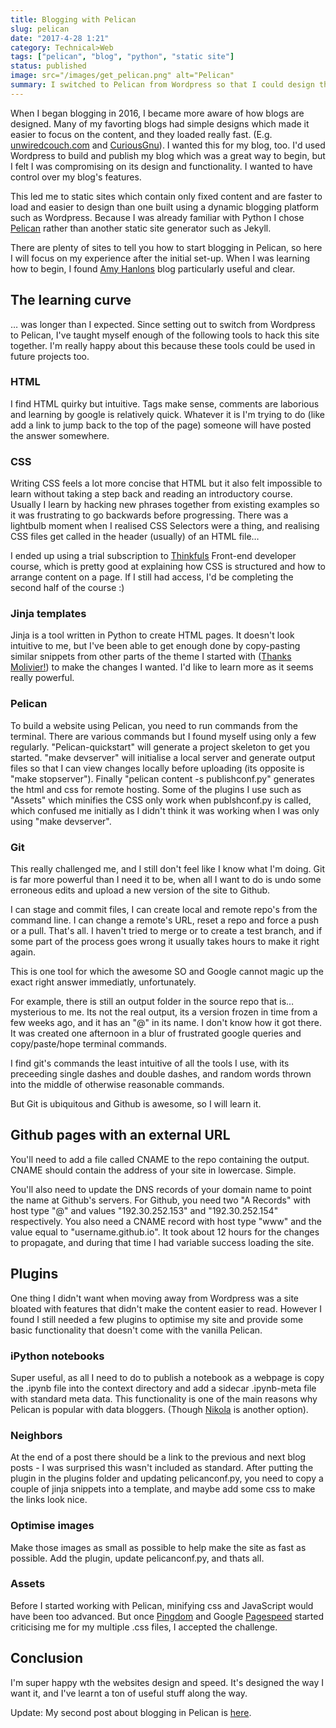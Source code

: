 ```yaml
---
title: Blogging with Pelican
slug: pelican
date: "2017-4-28 1:21"
category: Technical>Web
tags: ["pelican", "blog", "python", "static site"]
status: published
image: src="/images/get_pelican.png" alt="Pelican"
summary: I switched to Pelican from Wordpress so that I could design the blog I wanted. Creating a blog in Pelican is a great way to learn HTML, CSS, Jinja templates and Git.
---
```


When I began blogging in 2016, I became more aware of how blogs are designed. Many of my favorting blogs had simple designs which made it easier to focus on the content, and they loaded really fast. (E.g. [unwiredcouch.com](https://unwiredcouch.com) and [CuriousGnu](https://www.curiousgnu.com)). I wanted this for my blog, too. I'd used Wordpress to build and publish my blog which was a great way to begin, but I felt I was compromising on its design and functionality. I wanted to have control over my blog's features.

This led me to static sites which contain only fixed content and are faster to load and easier to design than one built using a dynamic blogging platform such as Wordpress. Because I was already familiar with Python I chose [Pelican](https://blog.getpelican.com/) rather than another static site generator such as Jekyll.

There are plenty of sites to tell you how to start blogging in Pelican, so here I will focus on my experience after the initial set-up. When I was learning how to begin, I found [Amy Hanlons](http://mathamy.com/migrating-to-github-pages-using-pelican.html) blog particularly useful and clear.

## The learning curve

… was longer than I expected. Since setting out to switch from Wordpress to Pelican, I've taught myself enough of the following tools to hack this site together. I'm really happy about this because these tools could be used in future projects too.

### HTML

I find HTML quirky but intuitive. Tags make sense, comments are laborious and learning by google is relatively quick. Whatever it is I'm trying to do (like add a link to jump back to the top of the page) someone will have posted the answer somewhere.

### CSS

Writing CSS feels a lot more concise that HTML but it also felt impossible to learn without taking a step back and reading an introductory course. Usually I learn by hacking new phrases together from existing examples so it was frustrating to go backwards before progressing. There was a lightbulb moment when I realised CSS Selectors were a thing, and realising CSS files get called in the header (usually) of an HTML file…

I ended up using a trial subscription to [Thinkfuls](https://www.thinkful.com/bootcamp/web-development/) Front-end developer course, which is pretty good at explaining how CSS is structured and how to arrange content on a page. If I still had access, I'd be completing the second half of the course :)

### Jinja templates

Jinja is a tool written in Python to create HTML pages. It doesn't look intuitive to me, but I've been able to get enough done by copy-pasting similar snippets from other parts of the theme I started with ([Thanks Molivier!](https://github.com/molivier/nest)) to make the changes I wanted. I'd like to learn more as it seems really powerful.

### Pelican

To build a website using Pelican, you need to run commands from the terminal. There are various commands but I found myself using only a few regularly. "Pelican-quickstart" will generate a project skeleton to get you started. "make devserver" will initialise a local server and generate output files so that I can view changes locally before uploading (its opposite is "make stopserver"). Finally "pelican content -s publishconf.py" generates the html and css for remote hosting. Some of the plugins I use such as "Assets" which minifies the CSS only work when publshconf.py is called, which confused me initially as I didn't think it was working when I was only using "make devserver".

### Git

This really challenged me, and I still don't feel like I know what I'm doing. Git is far more powerful than I need it to be, when all I want to do is undo some erroneous edits and upload a new version of the site to Github.

I can stage and commit files, I can create local and remote repo's from the command line. I can change a remote's URL, reset a repo and force a push or a pull. That's all. I haven't tried to merge or to create a test branch, and if some part of the process goes wrong it usually takes hours to make it right again.

This is one tool for which the awesome SO and Google cannot magic up the exact right answer immediatly, unfortunately.

For example, there is still an output folder in the source repo that is… mysterious to me. Its not the real output, its a version frozen in time from a few weeks ago, and it has an "@" in its name. I don't know how it got there. It was created one afternoon in a blur of frustrated google queries and copy/paste/hope terminal commands.

I find git's commands the least intuitive of all the tools I use, with its preceeding single dashes and double dashes, and random words thrown into the middle of otherwise reasonable commands.

But Git is ubiquitous and Github is awesome, so I will learn it.

## Github pages with an external URL

You'll need to add a file called CNAME to the repo containing the output. CNAME should contain the address of your site in lowercase. Simple.

You'll also need to update the DNS records of your domain name to point the name at Github's servers. For Github, you need two "A Records" with host type "@" and values "192.30.252.153" and "192.30.252.154" respectively. You also need a CNAME record with host type "www" and the value equal to "username.github.io". It took about 12 hours for the changes to propagate, and during that time I had variable success loading the site.

## Plugins

One thing I didn't want when moving away from Wordpress was a site bloated with features that didn't make the content easier to read. However I found I still needed a few plugins to optimise my site and provide some basic functionality that doesn't come with the vanilla Pelican.

### iPython notebooks

Super useful, as all I need to do to publish a notebook as a webpage is copy the .ipynb file into the context directory and add a sidecar .ipynb-meta file with standard meta data. This functionality is one of the main reasons why Pelican is popular with data bloggers. (Though [Nikola](https://getnikola.com/) is another option).

### Neighbors

At the end of a post there should be a link to the previous and next blog posts - I was surprised this wasn't included as standard. After putting the plugin in the plugins folder and updating pelicanconf.py, you need to copy a couple of jinja snippets into a template, and maybe add some css to make the links look nice.

### Optimise images

Make those images as small as possible to help make the site as fast as possible. Add the plugin, update pelicanconf.py, and thats all.

### Assets

Before I started working with Pelican, minifying css and JavaScript would have been too advanced. But once [Pingdom](https://tools.pingdom.com/) and Google [Pagespeed](https://developers.google.com/speed/pagespeed/insights/) started criticising me for my multiple .css files, I accepted the challenge.

## Conclusion

I'm super happy wth the websites design and speed. It's designed the way I want it, and I've learnt a ton of useful stuff along the way.

Update: My second post about blogging in Pelican is [here](pelican_2).
